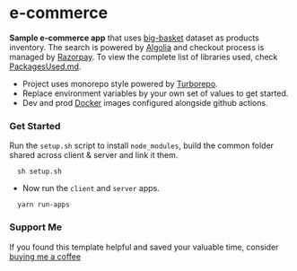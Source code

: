 
#  e-commerce

**Sample e-commerce app** that uses [big-basket](https://www.bigbasket.com/) dataset as products inventory. The search is powered by [Algolia](https://www.algolia.com/) and checkout process is managed by [Razorpay](https://razorpay.com/). To view the complete list of libraries used, check [PackagesUsed.md](/PackagesUsed.md).

- Project uses monorepo style powered by [Turborepo](https://turbo.build/).
- Replace environment variables by your own set of values to get started.
- Dev and prod [Docker](https://hub.docker.com/) images configured alongside github actions.

###  Get Started

Run the `setup.sh` script to install `node_modules`, build the common folder shared across client & server and link it them.

```
  sh setup.sh
```

- Now run the `client` and `server` apps.
```
  yarn run-apps
```

###  Support Me
If you found this template helpful and saved your valuable time, consider [buying me a coffee](https://www.buymeacoffee.com/nish1896)